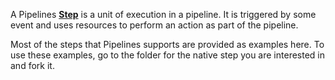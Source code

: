 A Pipelines **[Step](https://www.jfrog.com/confluence/display/JFROG/Pipelines+Steps)** is a unit of execution in a pipeline. It is triggered by some event and uses resources to perform an action as part of the pipeline.

Most of the steps that Pipelines supports are provided as examples here. To use these examples, go to the folder for the native step you are interested in and fork it.
